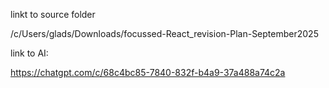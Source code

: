 linkt to source folder

/c/Users/glads/Downloads/focussed-React_revision-Plan-September2025

link to AI:

https://chatgpt.com/c/68c4bc85-7840-832f-b4a9-37a488a74c2a
